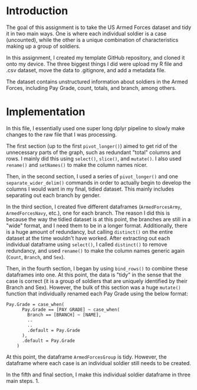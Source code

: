 # Introduction

The goal of this assignment is to take the US Armed Forces dataset and tidy it in two main ways. One is where each individual soldier is a case (uncounted), while the other is a unique combination of characteristics making up a group of soldiers. 

In this assignment, I created my template GitHub repository, and cloned it onto my device. The three biggest things I did were upload my R file and .csv dataset, move the data to .gitignore, and add a metadata file. 

The dataset contains unstructured information about soldiers in the Armed Forces, including Pay Grade, count, totals, and branch, among others. 

# Implementation

In this file, I essentially used one super long dplyr pipeline to slowly make changes to the raw file that I was processing. 

The first section (up to the first `pivot_longer()`) aimed to get rid of the unnecessary parts of the graph, such as redundant "total" columns and rows. I mainly did this using `select()`, `slice()`, and `mutate()`. I also used `rename()` and `setNames()` to make the column names nicer. 

Then, in the second section, I used a series of `pivot_longer()` and one `separate_wider_delim()` commands in order to actually begin to develop the columns I would want in my final, tidied dataset. This mainly includes separating out each branch by gender. 

In the third section, I created five different dataframes (`ArmedForcesArmy`, `ArmedForcesNavy`, etc.), one for each branch. The reason I did this is because the way the tidied dataset is at this point, the branches are still in a "wide" format, and I need them to be in a longer format. Additionally, there is a huge amount of redundancy, but calling `distinct()` on the entire dataset at the time wouldn't have worked. After extracting out each individual dataframe using `select()`, I called `distinct()` to remove redundancy, and used `rename()` to make the column names generic again (`Count`, `Branch`, and `Sex`). 

Then, in the fourth section, I began by using `bind_rows()` to combine these dataframes into one. At this point, the data is "tidy" in the sense that the case is correct (it is a group of soldiers that are uniquely identified by their Branch and Sex). However, the bulk of this section was a huge `mutate()` function that individually renamed each Pay Grade using the below format:

```
Pay.Grade = case_when(
      Pay.Grade == [PAY GRADE] ~ case_when(
        Branch == [BRANCH] ~ [NAME],
        ..
        ..
        .default = Pay.Grade 
      ),
      .default = Pay.Grade
    )
```

At this point, the dataframe `ArmedForcesGroup` is tidy. However, the dataframe where each case is an individual soldier still needs to be created.

In the fifth and final section, I make this individual soldier dataframe in three main steps. 
1. 
